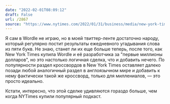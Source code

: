 ```yaml
---
date: "2022-02-01T08:09:12"
draft: False
url: /2867
source: "https://www.nytimes.com/2022/01/31/business/media/new-york-times-wordle.html"
---
```


Я сам в Wordle не играю, но в моей твиттер-ленте достаточно народу, который регулярно постит результаты ежедневного угадывания слова из пяти букв. Не знаю, станет ли их еще больше теперь, после того, как New York Times купила Wordle и её разработчика за "первые миллионы долларов", но это настолько логичная сделка, что и добавить нечего. По популярности раздел кроссвордов в New York Times оставляет далеко позади любой аналогичный раздел в англоязычном мире и добавить к нему фактически такой же кроссворд, только для миллениалов, — это просто идеально.

Кстати, интересно, что этой сделке удивляются гораздо больше, чем когда NYTimes купили популярный подкаст.
